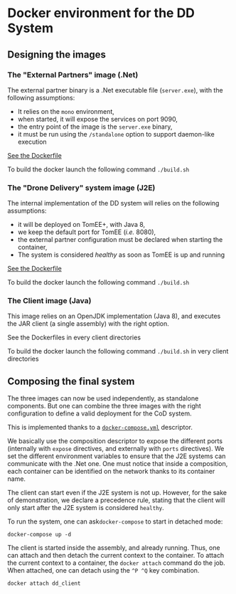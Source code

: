 # Docker environment for the DD System

## Designing the images

### The "External Partners" image (.Net)

The external partner binary is a .Net executable file (`server.exe`), with the following assumptions:

  - It relies on the `mono` environment,
  - when started, it will expose the services on port 9090,
  - the entry point of the image is the `server.exe` binary,
  - it must be run using the `/standalone` option to support daemon-like execution

[See the Dockerfile](partners/Dockerfile)

To build the docker launch the following command `./build.sh`

### The "Drone Delivery" system image (J2E)

The internal implementation of the DD system will relies on the following assumptions:

  - it will be deployed on TomEE+, with Java 8,
  - we keep the default port for TomEE (_i.e._ 8080),
  - the external partner configuration must be declared when starting the container,
  - The system is considered _healthy_ as soon as TomEE is up and running

[See the Dockerfile](dd/Dockerfile)

To build the docker launch the following command `./build.sh`

### The Client image (Java)

This image relies on an OpenJDK implementation (Java 8), and executes the JAR client (a single assembly) with the right option.

See the Dockerfiles in every client directories

To build the docker launch the following command `./build.sh` in very client directories

## Composing the final system

The three images can now be used independently, as standalone components. But one can combine the three images with the right configuration to define a valid deployment for the CoD system.

This is implemented thanks to a [`docker-compose.yml`](docker-compose.yml) descriptor. 

We basically use the composition descriptor to expose the different ports (internally with `expose` directives, and externally with `ports` directives). We set the different environment variables to ensure that the J2E systems can communicate with the .Net one. One must notice that inside a composition, each container can be identified on the network thanks to its container name.

The client can start even if the J2E system is not up. However, for the sake of demonstration, we declare a precedence rule, stating that the client will only start after the J2E system is considered `healthy`.

To run the system, one can ask`docker-compose` to start in detached mode:

`docker-compose up -d`

The client is started inside the assembly, and already running. Thus, one can attach and then detach the current context to the container. To attach the current context to a container, the `docker attach` command do the job. When attached, one can detach using the `^P ^Q` key combination.

`docker attach dd_client`
